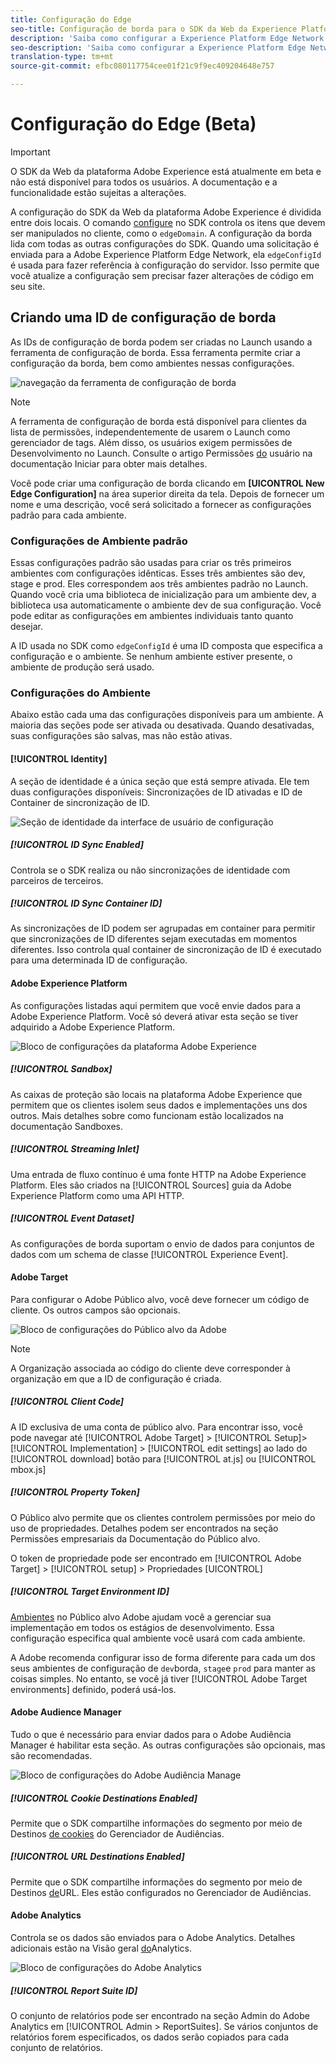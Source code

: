 ```yaml
---
title: Configuração do Edge
seo-title: Configuração de borda para o SDK da Web da Experience Platform
description: 'Saiba como configurar a Experience Platform Edge Network. '
seo-description: 'Saiba como configurar a Experience Platform Edge Network. '
translation-type: tm+mt
source-git-commit: efbc080117754cee01f21c9f9ec409204648e757

---
```



# Configuração do Edge (Beta)

>[!IMPORTANT]
>
>O SDK da Web da plataforma Adobe Experience está atualmente em beta e não está disponível para todos os usuários. A documentação e a funcionalidade estão sujeitas a alterações.

A configuração do SDK da Web da plataforma Adobe Experience é dividida entre dois locais. O comando [configure](configuring-the-sdk.md) no SDK controla os itens que devem ser manipulados no cliente, como o `edgeDomain`. A configuração da borda lida com todas as outras configurações do SDK. Quando uma solicitação é enviada para a Adobe Experience Platform Edge Network, ela `edgeConfigId` é usada para fazer referência à configuração do servidor. Isso permite que você atualize a configuração sem precisar fazer alterações de código em seu site.

## Criando uma ID de configuração de borda

As IDs de configuração de borda podem ser criadas no Launch usando a ferramenta de configuração de borda. Essa ferramenta permite criar a configuração da borda, bem como ambientes nessas configurações.

![navegação da ferramenta de configuração de borda](../../assets/edge_configuration_nav.png)

>[!NOTE]
>
>A ferramenta de configuração de borda está disponível para clientes da lista de permissões, independentemente de usarem o Launch como gerenciador de tags. Além disso, os usuários exigem permissões de Desenvolvimento no Launch. Consulte o artigo Permissões [do](https://docs.adobe.com/content/help/pt-BR/launch/using/reference/admin/user-permissions.html) usuário na documentação Iniciar para obter mais detalhes.

Você pode criar uma configuração de borda clicando em **[UICONTROL New Edge Configuration]** na área superior direita da tela. Depois de fornecer um nome e uma descrição, você será solicitado a fornecer as configurações padrão para cada ambiente.

### Configurações de Ambiente padrão

Essas configurações padrão são usadas para criar os três primeiros ambientes com configurações idênticas. Esses três ambientes são dev, stage e prod. Eles correspondem aos três ambientes padrão no Launch. Quando você cria uma biblioteca de inicialização para um ambiente dev, a biblioteca usa automaticamente o ambiente dev de sua configuração. Você pode editar as configurações em ambientes individuais tanto quanto desejar.

A ID usada no SDK como `edgeConfigId` é uma ID composta que especifica a configuração e o ambiente. Se nenhum ambiente estiver presente, o ambiente de produção será usado.

### Configurações do Ambiente

Abaixo estão cada uma das configurações disponíveis para um ambiente. A maioria das seções pode ser ativada ou desativada. Quando desativadas, suas configurações são salvas, mas não estão ativas.

#### [!UICONTROL Identity]

A seção de identidade é a única seção que está sempre ativada. Ele tem duas configurações disponíveis: Sincronizações de ID ativadas e ID de Container de sincronização de ID.

![Seção de identidade da interface de usuário de configuração](../../assets/edge_configuration_identity.png)

##### [!UICONTROL ID Sync Enabled]

Controla se o SDK realiza ou não sincronizações de identidade com parceiros de terceiros.

##### [!UICONTROL ID Sync Container ID]

As sincronizações de ID podem ser agrupadas em container para permitir que sincronizações de ID diferentes sejam executadas em momentos diferentes. Isso controla qual container de sincronização de ID é executado para uma determinada ID de configuração.

#### Adobe Experience Platform

As configurações listadas aqui permitem que você envie dados para a Adobe Experience Platform. Você só deverá ativar esta seção se tiver adquirido a Adobe Experience Platform.

![Bloco de configurações da plataforma Adobe Experience](../../assets/edge_configuration_aep.png)

##### [!UICONTROL Sandbox]

As caixas de proteção são locais na plataforma Adobe Experience que permitem que os clientes isolem seus dados e implementações uns dos outros. Mais detalhes sobre como funcionam estão localizados na documentação [](../../sandboxes/home.md)Sandboxes.

##### [!UICONTROL Streaming Inlet]

Uma entrada de fluxo contínuo é uma fonte HTTP na Adobe Experience Platform. Eles são criados na [!UICONTROL Sources] guia da Adobe Experience Platform como uma API HTTP.

##### [!UICONTROL Event Dataset]

As configurações de borda suportam o envio de dados para conjuntos de dados com um schema de classe [!UICONTROL Experience Event].

#### Adobe Target

Para configurar o Adobe Público alvo, você deve fornecer um código de cliente. Os outros campos são opcionais.

![Bloco de configurações do Público alvo da Adobe](../../assets/edge_configuration_target.png)

>[!NOTE]
>
>A Organização associada ao código do cliente deve corresponder à organização em que a ID de configuração é criada.

##### [!UICONTROL Client Code]

A ID exclusiva de uma conta de público alvo. Para encontrar isso, você pode navegar até [!UICONTROL Adobe Target] > [!UICONTROL Setup]> [!UICONTROL Implementation] > [!UICONTROL edit settings] ao lado do [!UICONTROL download] botão para [!UICONTROL at.js] ou [!UICONTROL mbox.js]

##### [!UICONTROL Property Token]

O Público alvo permite que os clientes controlem permissões por meio do uso de propriedades. Detalhes podem ser encontrados na seção Permissões [](https://docs.adobe.com/content/help/en/target/using/administer/manage-users/enterprise/properties-overview.html) empresariais da Documentação do Público alvo.

O token de propriedade pode ser encontrado em [!UICONTROL Adobe Target] > [!UICONTROL setup] > Propriedades [UICONTROL]

##### [!UICONTROL Target Environment ID]

[Ambientes](https://docs.adobe.com/content/help/en/target/using/administer/hosts.html) no Público alvo Adobe ajudam você a gerenciar sua implementação em todos os estágios de desenvolvimento. Essa configuração especifica qual ambiente você usará com cada ambiente.

A Adobe recomenda configurar isso de forma diferente para cada um dos seus ambientes de configuração de `dev`borda, `stage`e `prod` para manter as coisas simples. No entanto, se você já tiver [!UICONTROL Adobe Target environments] definido, poderá usá-los.

#### Adobe Audience Manager

Tudo o que é necessário para enviar dados para o Adobe Audiência Manager é habilitar esta seção. As outras configurações são opcionais, mas são recomendadas.

![Bloco de configurações do Adobe Audiência Manage](../../assets/edge_configuration_aam.png)

##### [!UICONTROL Cookie Destinations Enabled]

Permite que o SDK compartilhe informações do segmento por meio de Destinos [de cookies](https://docs.adobe.com/content/help/en/audience-manager/user-guide/features/destinations/custom-destinations/create-cookie-destination.html) do Gerenciador de Audiências.

##### [!UICONTROL URL Destinations Enabled]

Permite que o SDK compartilhe informações do segmento por meio de Destinos [de](https://docs.adobe.com/content/help/en/audience-manager/user-guide/features/destinations/custom-destinations/create-url-destination.html)URL. Eles estão configurados no Gerenciador de Audiências.

#### Adobe Analytics

Controla se os dados são enviados para o Adobe Analytics. Detalhes adicionais estão na Visão geral [do](../solution-specific/analytics/analytics-overview.md)Analytics.

![Bloco de configurações do Adobe Analytics](../../assets/edge_configuration_aa.png)

##### [!UICONTROL Report Suite ID]

O conjunto de relatórios pode ser encontrado na seção Admin do Adobe Analytics em [!UICONTROL Admin > ReportSuites]. Se vários conjuntos de relatórios forem especificados, os dados serão copiados para cada conjunto de relatórios.
